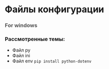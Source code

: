 # Файлы конфигурации

### <font color="#555">For windows</font>

### Рассмотренные темы:
* Файл py
* Файл ini
* Файл env <code>pip install python-dotenv</code> 